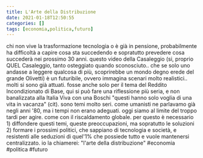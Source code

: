 ```yaml
---
title: L'Arte della Distribuzione
date: 2021-01-18T12:50:55
categories: []
tags: [economia,politica,futuro]
---
```


chi non vive la trasformazione tecnologia o è già in pensione, probabilmente ha difficoltà a capire cosa sta succedendo e sopratutto prevedere cosa succederà nei prossimo 30 anni.
questo video della Casaleggio (si, proprio QUEL Casaleggio, tanto osteggiato quando sconosciuto.. che se solo uno andasse a leggere qualcosa di più, scoprirebbe un mondo degno erede del grande Olivetti) è un futuribile, ovvero immagina scenari molto realistici.. molti si sono già attuati.
fosse anche solo per il tema del Reddito Incondizionato di Base, qui si può fare una riflessione più seria, e non banalizzata alla Italia Viva con una Boschi "questi hanno solo voglia di una vita in vacanza" (cit).
sono temi molto seri. come umanisti ne parlavamo già negli anni '80, ma i tempi non erano adeguati. oggi siamo al limite del troppo tardi per agire. come con il riscaldamento globale.
per questo è necessario 1) diffondere questi temi, queste preoccupazioni, ma sopratutto le soluzioni 2) formare i prossimi politici, che sappiano di tecnologia e società, e resistenti alle seduzioni di quel'1% che possiede tutto e vuole mantenersi centralizzato.
io la chiamerei: "l'arte della distribuzione"
#economia #politica #futuro